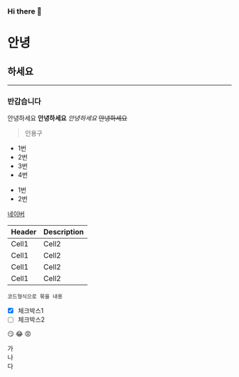 ### Hi there 👋

# 안녕
<!-- 주석 -->
## 하세요
---
### 반갑습니다

안녕하세요
**안녕하세요**
*안녕하세요*
~~안녕하세요~~
> 인용구
* 1번
* 2번
* 3번
* 4번
- 1번
- 2번

[네이버](https://www.naver.com)


|Header|Description|
|--|--|
|Cell1|Cell2|
|Cell1|Cell2|
|Cell1|Cell2|
|Cell1|Cell2|

```
코드형식으로 묶을 내용
```
- [x] 체크박스1
- [ ] 체크박스2

:smirk:
:joy:
:rage:

가<br>나<br>다
